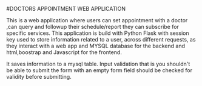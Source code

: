 
#DOCTORS APPOINTMENT WEB APPLICATION

This is a web application where users can set appointment with a doctor ,can query and followup their schedule/report  they can subscribe for specific services. This application is build with Python Flask with session key used to store information related to a user, across different requests, as they interact with a web app and MYSQL database for the backend and html,boostrap and Javascript for the frontend.

It saves information to a mysql table. Input validation that is you shouldn't be able to submit the form with an empty form field should be checked for validity before submitting.